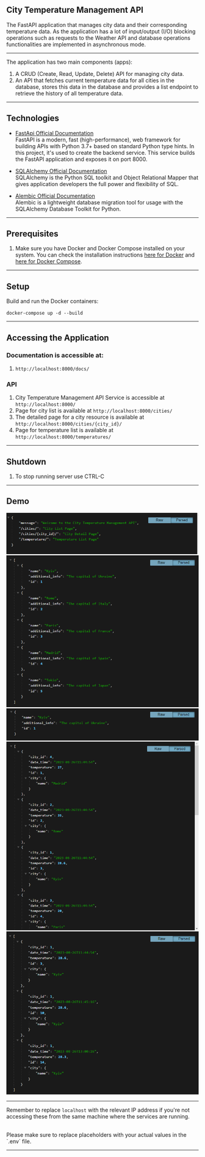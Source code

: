 ## City Temperature Management API

The FastAPI application that manages city data and their corresponding temperature data.
As the application has a lot of input/output (I/O) blocking operations 
such as requests to the Weather API and database operations functionalities are implemented in 
asynchronous mode.

<hr>

The application has two main components (apps):

1. A CRUD (Create, Read, Update, Delete) API for managing city data.
2. An API that fetches current temperature data for all cities in the database, stores this data in the database 
and provides a list endpoint to retrieve the history of all temperature data.

<hr>

## Technologies

- [FastApi Official Documentation](https://fastapi.tiangolo.com)
<br>FastAPI is a modern, fast (high-performance), web framework for building APIs 
with Python 3.7+ based on standard Python type hints. 
In this project, it's used to create the backend service. 
This service builds the FastAPI application and exposes it on port 8000.


- [SQLAlchemy Official Documentation](https://www.sqlalchemy.org)
<br>SQLAlchemy is the Python SQL toolkit and 
Object Relational Mapper that gives application developers the full power and flexibility of SQL.


- [Alembic Official Documentation](https://alembic.sqlalchemy.org/en/latest/)
<br>Alembic is a lightweight database migration tool for usage with the SQLAlchemy Database Toolkit for Python.

<hr>


## Prerequisites

1. Make sure you have Docker and Docker Compose installed on your system. 
You can check the installation instructions [here for Docker](https://docs.docker.com/get-docker/) 
and [here for Docker Compose](https://docs.docker.com/compose/install/).

<hr>

## Setup

Build and run the Docker containers:
```
docker-compose up -d --build
```

<hr>

## Accessing the Application

### Documentation is accessible at:
1. `http://localhost:8000/docs/`

### API
1. City Temperature Management API Service is accessible at `http://localhost:8000/`
2. Page for city list is available at `http://localhost:8000/cities/`
3. The detailed page for a city resource is available at `http://localhost:8000/cities/{city_id}/`
4. Page for temperature list is available at `http://localhost:8000/temperatures/`

<hr>

## Shutdown

1. To stop running server use CTRL-C

<hr>

## Demo

![Website Interface](readme_images/demo/api_root.png)
![Website Interface](readme_images/demo/city_list.png)
![Website Interface](readme_images/demo/city_detail.png)
![Website Interface](readme_images/demo/temperature_list.png)
![Website Interface](readme_images/demo/city_temperature_list.png)

<hr>

Remember to replace `localhost` with the relevant IP address if you're not accessing these 
from the same machine where the services are running.

<br>
Please make sure to replace placeholders with your actual values in the `.env` file. 

<hr>

